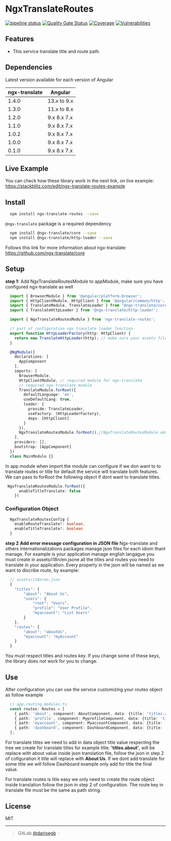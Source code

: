 # NgxTranslateRoutes

[![pipeline status](https://gitlab.com/darioegb/ngx-translate-routes/badges/master/pipeline.svg)](https://gitlab.com/darioegb/ngx-translate-routes/-/commits/master)
[![Quality Gate Status](https://sonarcloud.io/api/project_badges/measure?project=darioegb_ngx-translate-routes&metric=alert_status)](https://sonarcloud.io/dashboard?id=darioegb_ngx-translate-routes)
[![Coverage](https://sonarcloud.io/api/project_badges/measure?project=darioegb_ngx-translate-routes&metric=coverage)](https://sonarcloud.io/dashboard?id=darioegb_ngx-translate-routes)
[![Vulnerabilities](https://sonarcloud.io/api/project_badges/measure?project=darioegb_ngx-translate-routes&metric=vulnerabilities)](https://sonarcloud.io/dashboard?id=darioegb_ngx-translate-routes)

## Features
 - This service translate title and route path.

## Dependencies
Latest version available for each version of Angular

| ngx-translate |   Angular     |
|---------------|---------------|
| 1.4.0         |  13.x to 9.x  |
| 1.3.0         |  11.x to 8.x  |
| 1.2.0         |  9.x 8.x 7.x  |
| 1.1.0         |  9.x 8.x 7.x  |
| 1.0.2         |  9.x 8.x 7.x  |
| 1.0.0         |  9.x 8.x 7.x  |
| 0.1.0         |  9.x 8.x 7.x  |

## Live Example
You can check how these library work in the next link, on live example:
https://stackblitz.com/edit/ngx-translate-routes-example

## Install

```bash
  npm install ngx-translate-routes --save
```

`@ngx-translate` package is a required dependency

```bash
  npm install @ngx-translate/core --save
  npm install @ngx-translate/http-loader --save
```
Follows this link for more information about ngx-translate:
https://github.com/ngx-translate/core

## Setup

**step 1:** Add NgxTranslateRoutesModule to appModule, make sure you have configured ngx-translate as well

```typescript
  import { BrowserModule } from '@angular/platform-browser';
  import { HttpClientModule, HttpClient } from '@angular/common/http';
  import { TranslateModule, TranslateLoader } from '@ngx-translate/core';
  import { TranslateHttpLoader } from '@ngx-translate/http-loader';

  import { NgxTranslateRoutesModule } from 'ngx-translate-routes';

  // part of configuration ngx translate loader function
  export function HttpLoaderFactory(http: HttpClient) {
    return new TranslateHttpLoader(http); // make sure your assets files are in default assets/i18n/*
  }

  @NgModule({
    declarations: [
      AppComponent
    ],
    imports: [
      BrowserModule,
      HttpClientModule, // required module for ngx-translate
      // required ngx-translate module
      TranslateModule.forRoot({
        defaultLanguage: 'en',
        useDefaultLang: true,
        loader: {
          provide: TranslateLoader,
          useFactory: (HttpLoaderFactory),
          deps: [HttpClient]
        }
      }),
      NgxTranslateRoutesModule.forRoot(),//NgxTranslateRoutesModule added
    ],
    providers: [],
    bootstrap: [AppComponent]
  })
  class MainModule {}
```

In app module when import the module can configure if we don want to to translate routes or title for default the service will translate both features. 
We can pass to forRoot the following object if dont want to translate titles.
```typescript
 NgxTranslateRoutesModule.forRoot({
      enableTitleTranslate: false
    })
```

### Configuration Object
```typescript
  NgxTranslateRoutesConfig {
    enableRouteTranslate?: boolean,
    enableTitleTranslate?: boolean
  }
```

**step  2**
**Add error message configuration in JSON file**
 Ngx-translate and others internationalizations packages manage json files for each idiom thant manage. For example is your application manage english langague you must create in assets/i18n/en.jsone all the titles and routes you need to translate in your application. Every property in the json will be named as we want to discribe route, by example:
```javascript
  // assets/i18n/en.json
  {
    "titles": {
        "about": "About Us",
        "users": {
            "root": "Users",
            "profile": "User Profile",
            "myaccount": "List Users"
        }
    },
    "routes": {
        "about": "aboutUs",
        "myaccount": "myAccount"
    }
  }
```
You must respect titles and routes key.
If you change some of these keys, the library does not work for you to change.

## Use

After configuration you can use the service customizing your routes object as follow example 

```typescript
  // app.routing.modules.ts 
  const routes: Routes = [
    { path: 'about', component: AboutComponent, data: {title: 'titles.about'} },
    { path: 'profile', component: MyprofileComponent, data: {title: 'titles.profile'} },
    { path: 'myaccount', component: MyaccountComponent, data: {title: 'titles.myaccount'} },
    { path: 'dashboard', component: DashboardComponent, data: {title: 'Dashboard'} }
  ];
```
For translate titles we need to add in data object title value respecting the tree we create for translate titles for example title: **'titles.about'**, will be replace with about value inside json translation file, follow the json in step 2 of cofiguration it title will replace with **About Us**. If we dont add translate for some title we will follow Dashboard example only add for title the final value.  

For translate routes is litle easy we only need to create the route object inside translation follow the json in step 2 of configuration. The route key in translate file must be the same as path string.

## License

MIT

---

> GitLab [@darioegb](https://gitlab.com/darioegb) &nbsp;&middot;&nbsp;
